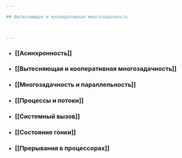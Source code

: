 ```yaml
---

## Вытесняющая и кооперативная многозадачность



---
```

- ### [[Асинхронность]]
- ### [[Вытесняющая и кооперативная многозадачность]]
- ### [[Многозадачность и параллельность]]
- ### [[Процессы и потоки]]
- ### [[Системный вызов]]
- ### [[Состояние гонки]]
- ### [[Прерывания в процессорах]]

